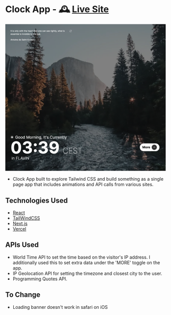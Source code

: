 # Clock App - 🕰 [Live Site](http://clock-app-green.vercel.app/)

![Clock app](./public/clockfinal.png?raw=true "Clock App")

- Clock App built to explore Tailwind CSS and build something as a single page app that includes animations and API calls from various sites.

## Technologies Used

- [React](https://reactjs.org/)
- [TailWindCSS](https://tailwindcss.com/)
- [Next.js](https://nextjs.org/)
- [Vercel](https://vercel.com/)

## APIs Used

- World Time API to set the time based on the visitor's IP address. I additionally used this to set extra data under the 'MORE' toggle on the app.
- IP Geolocation API for setting the timezone and closest city to the user.
- Programming Quotes API.

## To Change

- Loading banner doesn't work in safari on iOS
